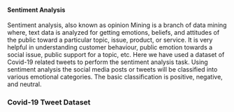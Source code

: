 #### Sentiment Analysis
Sentiment analysis, also known as opinion Mining is a branch of data mining where, text data is analyzed for getting emotions, beliefs, and attitudes of the public toward a particular topic, issue, product, or service. It is very helpful in understanding customer behaviour, public emotion towards a social issue, public support for a topic, etc. Here we have used a dataset of Covid-19 related tweets to perform the sentiment analysis task. Using sentiment analysis the social media posts or tweets will be classified into various emotional categories. The basic classification is positive, negative, and neutral.

### Covid-19 Tweet Dataset


